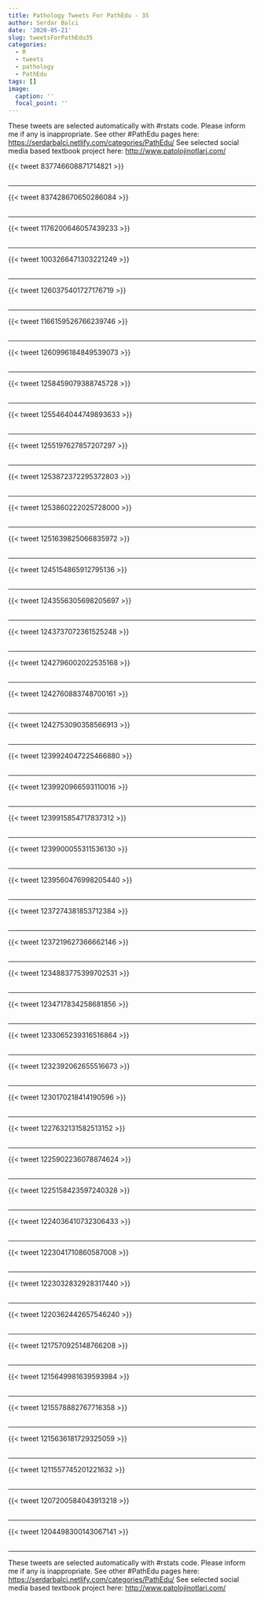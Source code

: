 ```yaml
---
title: Pathology Tweets For PathEdu - 35
author: Serdar Balci
date: '2020-05-21'
slug: tweetsForPathEdu35
categories:
  - R
  - tweets
  - pathology
  - PathEdu
tags: []
image:
  caption: ''
  focal_point: ''
---
```



These tweets are selected automatically with #rstats code. Please inform me if any is inappropriate.
See other #PathEdu pages here: https://serdarbalci.netlify.com/categories/PathEdu/ 
See selected social media based textbook project here: http://www.patolojinotlari.com/

{{< tweet 837746608871714821 >}}
<br>
<br>
<hr>
{{< tweet 837428670650286084 >}}
<br>
<br>
<hr>
{{< tweet 1176200646057439233 >}}
<br>
<br>
<hr>
{{< tweet 1003266471303221249 >}}
<br>
<br>
<hr>
{{< tweet 1260375401727176719 >}}
<br>
<br>
<hr>
{{< tweet 1166159526766239746 >}}
<br>
<br>
<hr>
{{< tweet 1260996184849539073 >}}
<br>
<br>
<hr>
{{< tweet 1258459079388745728 >}}
<br>
<br>
<hr>
{{< tweet 1255464044749893633 >}}
<br>
<br>
<hr>
{{< tweet 1255197627857207297 >}}
<br>
<br>
<hr>
{{< tweet 1253872372295372803 >}}
<br>
<br>
<hr>
{{< tweet 1253860222025728000 >}}
<br>
<br>
<hr>
{{< tweet 1251639825066835972 >}}
<br>
<br>
<hr>
{{< tweet 1245154865912795136 >}}
<br>
<br>
<hr>
{{< tweet 1243556305698205697 >}}
<br>
<br>
<hr>
{{< tweet 1243737072361525248 >}}
<br>
<br>
<hr>
{{< tweet 1242796002022535168 >}}
<br>
<br>
<hr>
{{< tweet 1242760883748700161 >}}
<br>
<br>
<hr>
{{< tweet 1242753090358566913 >}}
<br>
<br>
<hr>
{{< tweet 1239924047225466880 >}}
<br>
<br>
<hr>
{{< tweet 1239920966593110016 >}}
<br>
<br>
<hr>
{{< tweet 1239915854717837312 >}}
<br>
<br>
<hr>
{{< tweet 1239900055311536130 >}}
<br>
<br>
<hr>
{{< tweet 1239560476998205440 >}}
<br>
<br>
<hr>
{{< tweet 1237274381853712384 >}}
<br>
<br>
<hr>
{{< tweet 1237219627366662146 >}}
<br>
<br>
<hr>
{{< tweet 1234883775399702531 >}}
<br>
<br>
<hr>
{{< tweet 1234717834258681856 >}}
<br>
<br>
<hr>
{{< tweet 1233065239316516864 >}}
<br>
<br>
<hr>
{{< tweet 1232392062655516673 >}}
<br>
<br>
<hr>
{{< tweet 1230170218414190596 >}}
<br>
<br>
<hr>
{{< tweet 1227632131582513152 >}}
<br>
<br>
<hr>
{{< tweet 1225902236078874624 >}}
<br>
<br>
<hr>
{{< tweet 1225158423597240328 >}}
<br>
<br>
<hr>
{{< tweet 1224036410732306433 >}}
<br>
<br>
<hr>
{{< tweet 1223041710860587008 >}}
<br>
<br>
<hr>
{{< tweet 1223032832928317440 >}}
<br>
<br>
<hr>
{{< tweet 1220362442657546240 >}}
<br>
<br>
<hr>
{{< tweet 1217570925148766208 >}}
<br>
<br>
<hr>
{{< tweet 1215649981639593984 >}}
<br>
<br>
<hr>
{{< tweet 1215578882767716358 >}}
<br>
<br>
<hr>
{{< tweet 1215636181729325059 >}}
<br>
<br>
<hr>
{{< tweet 1211557745201221632 >}}
<br>
<br>
<hr>
{{< tweet 1207200584043913218 >}}
<br>
<br>
<hr>
{{< tweet 1204498300143067141 >}}
<br>
<br>
<hr>


These tweets are selected automatically with #rstats code. Please inform me if any is inappropriate.
See other #PathEdu pages here: https://serdarbalci.netlify.com/categories/PathEdu/ 
See selected social media based textbook project here: http://www.patolojinotlari.com/
